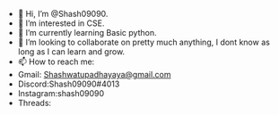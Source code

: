 - 👋 Hi, I’m @Shash09090.
- 👀 I’m interested in CSE.
- 🌱 I’m currently learning Basic python.
- 💞️ I’m looking to collaborate on pretty much anything, I dont know as long as I can learn and grow.
- 📫 How to reach me:
- Gmail: Shashwatupadhayaya@gmail.com
- Discord:Shash09090#4013
- Instagram:shash09090
- Threads:

<!---
Shash09090/Shash09090 is a ✨ special ✨ repository because its `README.md` (this file) appears on your GitHub profile.
You can click the Preview link to take a look at your changes.
--->
